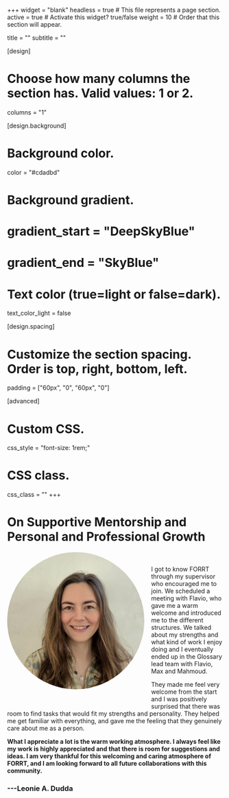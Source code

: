 +++
widget = "blank"
headless = true  # This file represents a page section.
active = true  # Activate this widget? true/false
weight = 10  # Order that this section will appear.

title = ""
subtitle = ""

[design]
  # Choose how many columns the section has. Valid values: 1 or 2.
  columns = "1"

[design.background]

  # Background color.
  color = "#cdadbd"
  
  # Background gradient.
  # gradient_start = "DeepSkyBlue"
  # gradient_end = "SkyBlue"
  
  # Text color (true=light or false=dark).
  text_color_light = false

[design.spacing]
  # Customize the section spacing. Order is top, right, bottom, left.
  padding = ["60px", "0", "60px", "0"]

[advanced]
 # Custom CSS. 
 css_style = "font-size: 1rem;"
 
 # CSS class.
 css_class = ""
+++

# On Supportive Mentorship and Personal and Professional Growth

<div style="float: left; margin: 0 1rem 1rem 0; text-align: center;">
  <div style="width: 320px; height: 320px; border-radius: 50%; overflow: hidden;">
    <img
      src="testimonials/leonie.webp"
      alt="Leonie Portrait"
      style="width: 100%; height: 100%; object-fit: cover;"
    >
  </div>
  <div style="margin-top: 0.5rem;">
    <a href="mailto:dudda@essb.eur.nl" target="_blank" title="Email" style="margin-right: 0.5rem;">
      <i class="fas fa-envelope fa-2x" aria-hidden="true"></i>
    </a>
    <a href="https://orcid.org/0009-0000-0759-7354" target="_blank" title="ORCiD">
      <i class="ai ai-orcid fa-2x" aria-hidden="true"></i>
    </a>
  </div>
</div>

<br>

I got to know FORRT through my supervisor who encouraged me to join. We scheduled a meeting with Flavio, who gave me a warm welcome and introduced me to the different structures. We talked about my strengths and what kind of work I enjoy doing and I eventually ended up in the Glossary lead team with Flavio, Max and Mahmoud.

They made me feel very welcome from the start and I was positively surprised that there was room to find tasks that would fit my strengths and personality.
They helped me get familiar with everything, and gave me the feeling that they genuinely care about me as a person. 

**What I appreciate a lot is the warm working atmosphere. I always feel like my work is highly appreciated and that there is room for suggestions and ideas. I am very thankful for this welcoming and caring atmosphere of FORRT, and I am looking forward to all future collaborations with this community.**

### **---Leonie A. Dudda**
